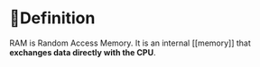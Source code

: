 # 📝Definition
RAM is Random Access Memory. It is an internal [[memory]] that **exchanges data directly with the CPU**.
